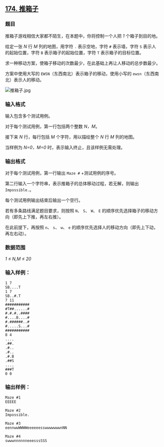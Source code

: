 ## [174. 推箱子](https://www.acwing.com/problem/content/176/)

### 题目

推箱子游戏相信大家都不陌生，在本题中，你将控制一个人把 *1* 个箱子到目的地。

给定一张 *N* 行 *M* 列的地图，用字符 `.` 表示空地，字符 `#` 表示墙，字符 `S` 表示人的起始位置，字符 `B` 表示箱子的起始位置，字符 `T` 表示箱子的目标位置。

求一种移动方案，使箱子移动的次数最少，在此基础上再让人移动的总步数最少。

方案中使用大写的 `EWSN`（东西南北）表示箱子的移动，使用小写的 `ewsn`（东西南北）表示人的移动。

 ![推箱子.jpg](/media/article/image/2019/01/16/19_8c8e5b0a19-推箱子.jpg)

### 输入格式

输入包含多个测试用例。

对于每个测试用例，第一行包括两个整数 *N，M*。

接下来 *N* 行，每行包括 *M* 个字符，用以描绘整个 *N* 行 *M* 列的地图。

当样例为 *N=0，M=0* 时，表示输入终止，且该样例无需处理。

### 输出格式

对于每个测试用例，第一行输出 `Maze #` +测试用例的序号。

第二行输入一个字符串，表示推箱子的总体移动过程，若无解，则输出 `Impossible.`。

每个测试用例输出结束后输出一个空行。

若有多条路线满足题目要求，则按照 `N`、 `S`、 `W`、 `E` 的顺序优先选择箱子的移动方向（即先上下推，再左右推）。

在此前提下，再按照 `n`、 `s`、 `w`、 `e` 的顺序优先选择人的移动方向（即先上下动，再左右动）。

### 数据范围

*1 ≤ N,M ≤ 20*

### 输入样例：

```
1 7
SB....T
1 7
SB..#.T
7 11
###########
#T##......#
#.#.#..####
#....B....#
#.######..#
#.....S...#
###########
8 4
....
.##.
.#..
.#..
.#.B
.##S
....
###T
0 0
```

### 输出样例：

```
Maze #1
EEEEE

Maze #2
Impossible.

Maze #3
eennwwWWWWeeeeeesswwwwwwwnNN

Maze #4
swwwnnnnnneeesssSSS
```
